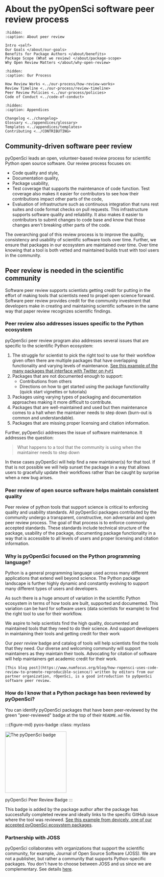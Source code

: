# About the pyOpenSci software peer review process

```{toctree}
:hidden:
:caption: About peer review

Intro <self>
Our Goals </about/our-goals>
Benefits for Package Authors </about/benefits>
Package Scope (What we review) </about/package-scope>
Why Open Review Matters </about/why-open-review>

```

```{toctree}
:hidden:
:caption: Our Process

How Review Works <../our-process/how-review-works>
Review Timeline <../our-process/review-timeline>
Peer Review Policies <../our-process/policies>
Code of Conduct <../code-of-conduct>
```

```{toctree}
:hidden:
:caption: Appendices

Changelog <../changelog>
Glossary <../appendices/glossary>
Templates <../appendices/templates>
Contributing <../CONTRIBUTING>
```

## Community-driven software peer review

pyOpenSci leads an open, volunteer-based review process for scientific Python
open source software. Our review process focuses on:

- Code quality and style,
- Documentation quality,
- Package usability,
- Test coverage that supports the maintenance of code function. Test coverage also makes it easier for contributors to see how their contributions impact other parts of the code,
- Evaluation of infrastructure such as continuous integration that runs rest suites and code format checks on pull requests. This infrastructure supports software quality and reliability. It also makes it easier to contributors to submit changes to code base and know that those changes aren't breaking other parts of the code.

The overarching goal of this review process is to improve the quality,
consistency and usability of scientific software tools over time. Further, we
ensure that packages in our ecosystem are maintained over time. Over time
knowing that a tool is both vetted and maintained builds trust with tool users in the community.

## Peer review is needed in the scientific community

Software peer review supports scientists getting credit for putting in the
effort of making tools that scientists need to propel open science forward.
Software peer review provides credit for the community investment that
developers make in creating and maintaining scientific software in the same way
that paper review recognizes scientific findings.

### Peer review also addresses issues specific to the Python ecosystem

pyOpenSci peer review program also addresses several issues
that are specific to the scientific Python ecosystem:

1. The struggle for scientist to pick the right tool to use for their workflow given often there are multiple packages that have overlapping functionality and varying levels of maintenance. [See this example of the many packages that interface with Twitter on `PyPI`](https://pypi.org/search/?q=twitter)
1. Packages that are not documented enough to support:
   - Contributions from others
   - Directions on how to get started using the package functionality (quick start vignettes or tutorials)
1. Packages using varying types of packaging and documentation approaches making it more difficult to contribute.
1. Packages that are well-maintained and used but then maintenance comes to a halt when the maintainer needs to step down (burn-out is common and understandable).
1. Packages that are missing proper licensing and citation information.

Further, pyOpenSci addresses the issue of software maintenance.
It addresses the question:

> What happens to a tool that the community is using when the maintainer needs to step down

In these cases pyOpenSci will help find a new maintainer(s) for that tool. If
that is not possible we will help sunset the package in a way that allows
users to gracefully update their workflows rather than be caught by
surprise when a new bug arises.

### Peer review of open source software helps maintain consistent quality

Peer review of python tools that support science is critical to enforcing
quality and usability standards. All pyOpenSci packages contributed by the
community undergo a transparent, constructive, non adversarial and open peer
review process. The goal of that process is to enforce commonly accepted standards.
These standards include technical structure of the package, usability of the
package, documenting package functionality in a way that is accessible
to all levels of users and proper licensing and citation information.

### Why is pyOpenSci focused on the Python programming language?

Python is a general programming language used across many different applications
that extend well beyond science. The Python package landscape is further
highly dynamic and constantly evolving to support many different types of
users and developers.

As such there is a huge amount of variation
in the scientific Python ecosystem in terms of how tools are built, supported
and documented. This variation can be hard for software users (data scientists for example) to find the right tool to use for their workflow.

We aspire to help scientists find the high quality, documented and
maintained tools that they need to do their science. And support
developers in maintaining their tools and getting credit for their work

Our _peer review_ badge
and catalog of tools will help scientists find the tools that they need. Our
diverse and welcoming community will support maintainers as they maintain their tools. Advocating for citation of software will help maintainers
get academic credit for their work.

```{note}
[This blog post](https://www.numfocus.org/blog/how-ropensci-uses-code-review-to-promote-reproducible-science/) written by editors from our partner organization, rOpenSci, is a good introduction to pyOpenSci software peer review.
```

### How do I know that a Python package has been reviewed by pyOpenSci?

You can identify pyOpenSci packages that have been peer-reviewed by the green
"peer-reviewed" badge at the top of their `README.md` file.

:::{figure-md} pyos-badge
:class: myclass

<img src="https://tinyurl.com/y22nb8up" alt="The pyOpenSci badge" class="bg-primary mb-1" width="200px">

pyOpenSci Peer Review Badge
:::

This badge is added by the package author after the package
has successfully completed review and ideally links to the specific GitHub issue
where the tool was reviewed. [See this example from devicely, one of our accepted pyOpenSci ecosystem packages](https://github.com/hpi-dhc/devicely).


### Partnership with JOSS

pyOpenSci collaborates with organizations that support the scientific community, for example, Journal of Open Source Software (JOSS).
We are not a publisher, but rather a community that supports Python-specific packages. You don't have to choose between JOSS and us since we are complementary. See details [here](https://www.pyopensci.org/software-peer-review/partners/pangeo.html).
